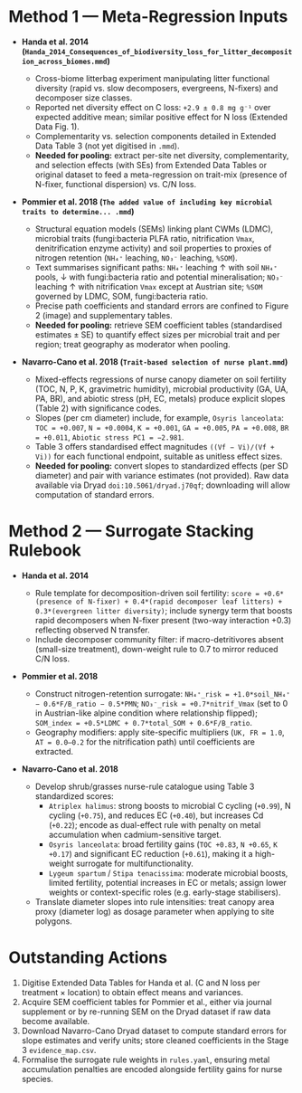 # Method 1 — Meta-Regression Inputs

- **Handa et al. 2014 (`Handa_2014_Consequences_of_biodiversity_loss_for_litter_decomposition_across_biomes.mmd`)**
  - Cross-biome litterbag experiment manipulating litter functional diversity (rapid vs. slow decomposers, evergreens, N-fixers) and decomposer size classes.
  - Reported net diversity effect on C loss: `+2.9 ± 0.8 mg g⁻¹` over expected additive mean; similar positive effect for N loss (Extended Data Fig. 1).
  - Complementarity vs. selection components detailed in Extended Data Table 3 (not yet digitised in `.mmd`).
  - **Needed for pooling:** extract per-site net diversity, complementarity, and selection effects (with SEs) from Extended Data Tables or original dataset to feed a meta-regression on trait-mix (presence of N-fixer, functional dispersion) vs. C/N loss.

- **Pommier et al. 2018 (`The added value of including key microbial traits to determine... .mmd`)**
  - Structural equation models (SEMs) linking plant CWMs (LDMC), microbial traits (fungi:bacteria PLFA ratio, nitrification `Vmax`, denitrification enzyme activity) and soil properties to proxies of nitrogen retention (`NH₄⁺` leaching, `NO₃⁻` leaching, `%SOM`).
  - Text summarises significant paths: `NH₄⁺` leaching ↑ with soil `NH₄⁺` pools, ↓ with fungi:bacteria ratio and potential mineralisation; `NO₃⁻` leaching ↑ with nitrification `Vmax` except at Austrian site; `%SOM` governed by LDMC, SOM, fungi:bacteria ratio.
  - Precise path coefficients and standard errors are confined to Figure 2 (image) and supplementary tables.
  - **Needed for pooling:** retrieve SEM coefficient tables (standardised estimates ± SE) to quantify effect sizes per microbial trait and per region; treat geography as moderator when pooling.

- **Navarro-Cano et al. 2018 (`Trait-based selection of nurse plant.mmd`)**
  - Mixed-effects regressions of nurse canopy diameter on soil fertility (TOC, N, P, K, gravimetric humidity), microbial productivity (GA, UA, PA, BR), and abiotic stress (pH, EC, metals) produce explicit slopes (Table 2) with significance codes.
  - Slopes (per cm diameter) include, for example, `Osyris lanceolata`: `TOC = +0.007`, `N = +0.0004`, `K = +0.001`, `GA = +0.005`, `PA = +0.008`, `BR = +0.011`, `Abiotic stress PC1 = −2.981`.
  - Table 3 offers standardised effect magnitudes `((Vf − Vi)/(Vf + Vi))` for each functional endpoint, suitable as unitless effect sizes.
  - **Needed for pooling:** convert slopes to standardized effects (per SD diameter) and pair with variance estimates (not provided). Raw data available via Dryad `doi:10.5061/dryad.j70qf`; downloading will allow computation of standard errors.

# Method 2 — Surrogate Stacking Rulebook

- **Handa et al. 2014**
  - Rule template for decomposition-driven soil fertility: `score = +0.6*(presence of N-fixer) + 0.4*(rapid decomposer leaf litters) + 0.3*(evergreen litter diversity)`; include synergy term that boosts rapid decomposers when N-fixer present (two-way interaction +0.3) reflecting observed N transfer.
  - Include decomposer community filter: if macro-detritivores absent (small-size treatment), down-weight rule to 0.7 to mirror reduced C/N loss.

- **Pommier et al. 2018**
  - Construct nitrogen-retention surrogate: `NH₄⁺_risk = +1.0*soil_NH₄⁺ − 0.6*F/B_ratio − 0.5*PMN`; `NO₃⁻_risk = +0.7*nitrif_Vmax` (set to 0 in Austrian-like alpine condition where relationship flipped); `SOM_index = +0.5*LDMC + 0.7*total_SOM + 0.6*F/B_ratio`.
  - Geography modifiers: apply site-specific multipliers (`UK, FR = 1.0`, `AT = 0.0–0.2` for the nitrification path) until coefficients are extracted.

- **Navarro-Cano et al. 2018**
  - Develop shrub/grasses nurse-rule catalogue using Table 3 standardized scores:
    - `Atriplex halimus`: strong boosts to microbial C cycling (`+0.99`), N cycling (`+0.75`), and reduces EC (`+0.40`), but increases Cd (`+0.22`); encode as dual-effect rule with penalty on metal accumulation when cadmium-sensitive target.
    - `Osyris lanceolata`: broad fertility gains (`TOC +0.83`, `N +0.65`, `K +0.17`) and significant EC reduction (`+0.61`), making it a high-weight surrogate for multifunctionality.
    - `Lygeum spartum` / `Stipa tenacissima`: moderate microbial boosts, limited fertility, potential increases in EC or metals; assign lower weights or context-specific roles (e.g. early-stage stabilisers).
  - Translate diameter slopes into rule intensities: treat canopy area proxy (diameter log) as dosage parameter when applying to site polygons.

# Outstanding Actions

1. Digitise Extended Data Tables for Handa et al. (C and N loss per treatment × location) to obtain effect means and variances.
2. Acquire SEM coefficient tables for Pommier et al., either via journal supplement or by re-running SEM on the Dryad dataset if raw data become available.
3. Download Navarro-Cano Dryad dataset to compute standard errors for slope estimates and verify units; store cleaned coefficients in the Stage 3 `evidence_map.csv`.
4. Formalise the surrogate rule weights in `rules.yaml`, ensuring metal accumulation penalties are encoded alongside fertility gains for nurse species.
